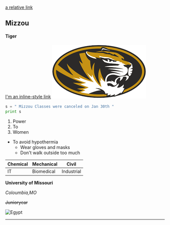 
[a relative link](README.md)

## Mizzou

#### Tiger

[I'm an inline-style link](https://www.google.com "Google's Homepage")
![](Mizzou.png)
```python
s = " Mizzou Classes were canceled on Jan 30th "
print s
```
1. Power
2. To
3. Women
* To avoid hypothermia 
  * Wear gloves and masks
  * Don't walk outside too much

| Chemical | Mechanical | Civil |
| ---------|------------|--------|
| IT       | Biomedical | Industrial |
 
**University of Missouri**

*Coloumbia,MO*

~~Junioryear~~


![Egypt](https://i.gocollette.com/img/tours/africa/treasures-of-egypt/treasures-of-egypt_125801595_carousel1.jpg)

___




